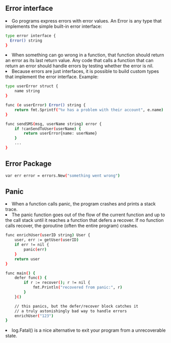 ## Error interface
<li>Go programs express errors with error values. An Error is any type that implements the simple built-in error interface:

```bash
type error interface {
  Error() string
}
```

<li>When something can go wrong in a function, that function should return an error as its last return value. Any code that calls a function that can return an error should handle errors by testing whether the error is nil.</li>

<li>Because errors are just interfaces, it is possible to build custom types that implement the error interface. Example:</li>

```bash
type userError struct {
    name string
}

func (e userError) Error() string {
    return fmt.Sprintf("%v has a problem with their account", e.name)
}

func sendSMS(msg, userName string) error {
    if !canSendToUser(userName) {
        return userError{name: userName}
    }
    ...
}
```

## Error Package

```bash
var err error = errors.New("something went wrong")
```

## Panic
<li>When a function calls panic, the program crashes and prints a stack trace.</li>
<li>The panic function goes out of the flow of the current function and up to the call stack until it reaches a function that
defers a recover. If no function calls recover, the goroutine (often the entire program) crashes.
</li>

```bash
func enrichUser(userID string) User {
    user, err := getUser(userID)
    if err != nil {
        panic(err)
    }
    return user
}

func main() {
    defer func() {
        if r := recover(); r != nil {
            fmt.Println("recovered from panic:", r)
        }
    }()

    // this panics, but the defer/recover block catches it
    // a truly astonishingly bad way to handle errors
    enrichUser("123")
}
```

<li>log.Fatal() is a nice alternative to exit your program from a unrecoverable state.</li>
